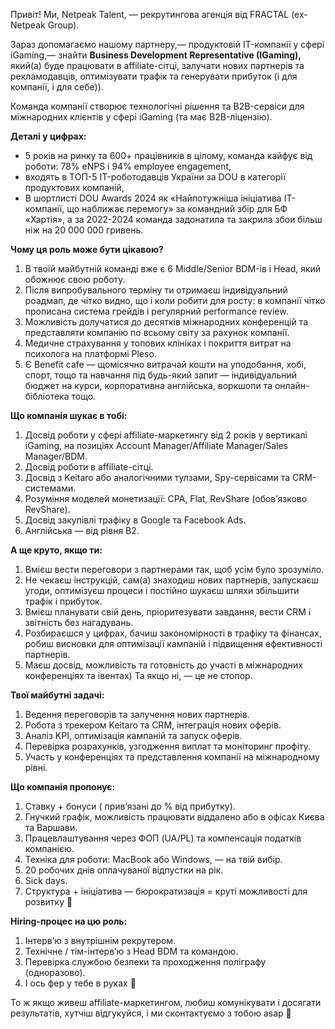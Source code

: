 Привіт! Ми, Netpeak Talent, — рекрутингова агенція від FRACTAL (ex-Netpeak
Group).

Зараз допомагаємо нашому партнеру,— продуктовій IT-компанії у сфері iGaming,—
знайти **Business Development Representative (IGaming),** який(а) буде
працювати в affiliate-сітці, залучати нових партнерів та рекламодавців,
оптимізувати трафік та генерувати прибуток (і для компанії, і для себе)).

Команда компанії створює технологічні рішення та B2B-сервіси для міжнародних
клієнтів у сфері iGaming (та має B2B-ліцензію).

**Деталі у цифрах:**

  * 5 років на ринку та 600+ працівників в цілому, команда кайфує від роботи: 78% eNPS і 94% employee engagement,
  * входять в ТОП-5 IT-роботодавців України за DOU в категорії продуктових компаній,
  * В шортлисті DOU Awards 2024 як «Найпотужніша ініціатива ІТ-компанії, що наближає перемогу» за командний збір для БФ «Хартія», а за 2022-2024 команда задонатила та закрила збои більш ніж на 20 000 000 гривень.

**Чому ця роль може бути цікавою?**

  1. В твоїй майбутній команді вже є 6 Middle/Senior BDM-ів і Head, який обожнює свою роботу.
  2. Після випробувального терміну ти отримаєш індивідуальний роадмап, де чітко видно, що і коли робити для росту: в компанії чітко прописана система грейдів і регулярний performance review.
  3. Можливість долучатися до десятків міжнародних конференцій та представляти компанію по всьому світу за рахунок компанії.
  4. Медичне страхування у топових клініках і покриття витрат на психолога на платформі Pleso.
  5. Є Benefit cafe — щомісячно витрачай кошти на уподобання, хобі, спорт, тощо та навчання під будь-який запит — індивідуальний бюджет на курси, корпоративна англійська, воркшопи та онлайн-бібліотека тощо.

**Що компанія шукає в тобі:**

  1. Досвід роботи у сфері affiliate-маркетингу від 2 років у вертикалі iGaming, на позиціях Account Manager/Affiliate Manager/Sales Manager/BDM.
  2. Досвід роботи в affiliate-сітці.
  3. Досвід з Keitaro або аналогічними тулзами, Spy-сервісами та CRM-системами.
  4. Розуміння моделей монетизації: CPA, Flat, RevShare (обов’язково RevShare).
  5. Досвід закупівлі трафіку в Google та Facebook Ads.
  6. Англійська — від рівня B2.

**А ще круто, якщо ти:**

  1. Вмієш вести переговори з партнерами так, щоб усім було зрозуміло.
  2. Не чекаєш інструкцій, сам(а) знаходиш нових партнерів, запускаєш угоди, оптимізуєш процеси і постійно шукаєш шляхи збільшити трафік і прибуток.
  3. Вмієш планувати свій день, пріоритезувати завдання, вести CRM і звітність без нагадувань.
  4. Розбираєшся у цифрах, бачиш закономірності в трафіку та фінансах, робиш висновки для оптимізації кампаній і підвищення ефективності партнерів.
  5. Маєш досвід, можливість та готовність до участі в міжнародних конференціях та івентах) Та якщо ні, — це не стопор.

**Твої майбутні задачі:**

  1. Ведення переговорів та залучення нових партнерів.
  2. Робота з трекером Keitaro та CRM, інтеграція нових оферів.
  3. Аналіз KPI, оптимізація кампаній та запуск оферів.
  4. Перевірка розрахунків, узгодження виплат та моніторинг профіту.
  5. Участь у конференціях та представлення компанії на міжнародному рівні.

**Що компанія пропонує:**

  1. Ставку + бонуси ( прив’язані до % від прибутку).
  2. Гнучкий графік, можливість працювати віддалено або в офісах Києва та Варшави.
  3. Працевлаштування через ФОП (UA/PL) та компенсація податків компанією.
  4. Техніка для роботи: MacBook або Windows, — на твій вибір.
  5. 20 робочих днів оплачуваної відпустки на рік.
  6. Sick days.
  7. Структура + ініціатива — бюрократизація = круті можливості для розвитку 🙂

**Hiring-процес на цю роль:**

  1. Інтерв’ю з внутрішнім рекрутером.
  2. Технічне / тім-інтерв’ю з Head BDM та командою.
  3. Перевірка службою безпеки та проходження поліграфу (одноразово).
  4. І ось фер у тебе в руках 🙂

То ж якщо живеш affiliate-маркетингом, любиш комунікувати і досягати
результатів, хутчіш відгукуйся, і ми сконтактуємо з тобою asap 🚀